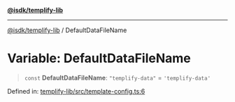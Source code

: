 [**@isdk/templify-lib**](../README.md)

***

[@isdk/templify-lib](../globals.md) / DefaultDataFileName

# Variable: DefaultDataFileName

> `const` **DefaultDataFileName**: `"templify-data"` = `'templify-data'`

Defined in: [templify-lib/src/template-config.ts:6](https://github.com/isdk/templify-lib.js/blob/c0f6004b17899f176242398987b532abb576e16b/src/template-config.ts#L6)
